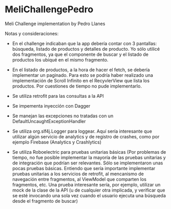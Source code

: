 # MeliChallengePedro
Meli Challenge implementation by Pedro Llanes

Notas y consideraciones:
- En el challenge indicaban que la app debería contar con 3 pantallas: búsqueda, listado de productos y detalles 
de producto. Yo sólo utilicé dos fragmentos, ya que el componente de buscar y el listado de productos los ubiqué
en el mismo fragmento.

- En el listado de productos, a la hora de hacer el fetch, se debería implementar un paginado. 
Para esto se podría haber realizado una implementación de Scroll Infinito en el RecyvlerView 
que lista los productos. Por cuestiones de tiempo no pude implementarlo.

- Se utiliza retrofit para las consultas a la API

- Se impementa inyección con Dagger

- Se manejan las excepciones no tratadas con un DefaultUncaughtExceptionHandler

- Se utiliza org.slf4j.Logger para loggear. Aquí sería interesante que utilizar algún servicio de analytics y de
registro de crashes, como por ejemplo Firebase (Analytics y Crashlytics)

- Se utiliza Roboelectric para pruebas unitarias básicas (Por problemas de tiempo, no fue posible implementar la 
mayoría de las pruebas unitarias y de integración que podrían ser relevantes. Sólo se implementaron unas pocas 
pruebas básicas.
Entiendo que sería importante implementar pruebas unitarias a los servicios de retrofit, al mencanismo de navegación
entre fragmentos, al ViewModel que comparten los fragmentos, etc.
Una prueba interesante sería, por ejemplo, utilizar un mock de la clase de la API (u de cualquier otra implicada, y 
verificar que se esté invocando una sola vez cuando el usuario ejecuta una búsqueda desde el fragmento de buscar)

